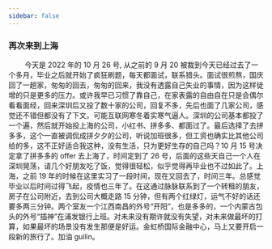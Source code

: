 ```yaml
---
sidebar: false
---
```


### 再次来到上海

&emsp; &emsp;今天是 2022 年的 10 月 26 号, 从之前的 9 月 20 被裁到今天已经过去了一个多月，毕业之后就开始了疯狂刷题，每天都面试，联系猎头。面试很煎熬，国庆回了一趟家，匆匆的回去，匆匆的回来，我没有透露自己失业的事情，因为这样徒增的只是更多的压力。或许我早已习惯了靠自己，在家表露的自由自在只是会偶尔看看面经，回来深圳后又投了数十家的公司，回复不多，先后也面了几家公司，感觉还不错但都没有了下文。可能互联网寒冬着实寒气逼人。深圳的公司基本都投了一个遍，然后就开始投上海的公司，小红书、拼多多、都面过了。最后选择了去拼多多，这个一直被调侃成拼夕夕的公司，听说加班很多，但工资也确实比其他公司给的多，这不正好适合我这种，没有生活，只为更好生存的自己吗？10 月 15 号决定拿了拼多多的 offer 去上海了，时间定到了 26 号，后面的这些天自己一个人在深圳晃荡，请几个好朋友吃了饭，觉得很轻松，似乎觉得再毕业也不过如此了。上海，之前 19 年的时候在这里实习了一段时间，现在又回去了，时间三年。总感觉毕业以后时间过得飞起，疫情也三年了。在这通过脉脉联系到了一个转租的朋友，房子在公司附近，去到公司大概走路 15 分钟，但有两个红绿灯，运气不好的话还要多两三分钟。两个室友一个江西南昌的外号“开阳”，也是多多的，一个内蒙古包头的外号“插神”在浦发银行上班。对未来没有期许就没有失望，对未来做最坏的打算，如果最坏的场景没有发生那便是好运。金虹桥国际金融中心，马上又要开启一段新的旅行了。加油 guilin。
